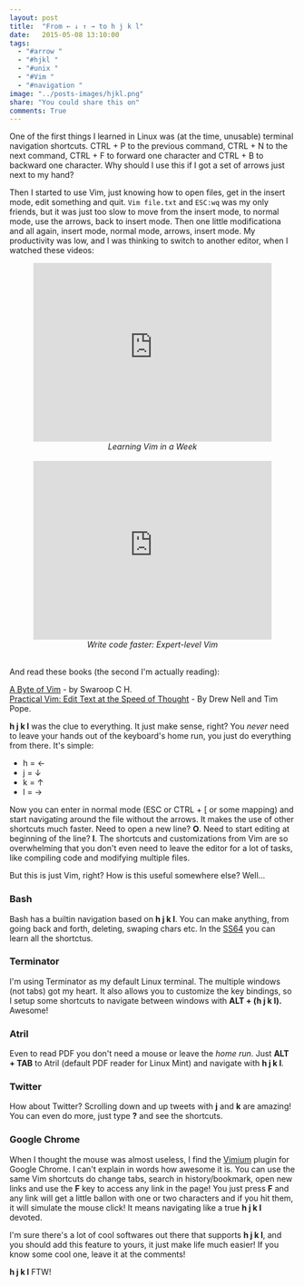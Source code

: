 ```yaml
---
layout: post
title:  "From ← ↓ ↑ → to h j k l"
date:   2015-05-08 13:10:00
tags:
  - "#arrow "
  - "#hjkl "
  - "#unix "
  - "#Vim "
  - "#navigation "
image: "../posts-images/hjkl.png"
share: "You could share this on"
comments: True
---
```


One of the first things I learned in Linux was (at the time, unusable) terminal navigation shortcuts. CTRL + P to the previous command, CTRL + N to the next command, CTRL + F to forward one character and CTRL + B to backward one character. Why should I use this if I got a set of arrows just next to my hand?

Then I started to use Vim, just knowing how to open files, get in the insert mode, edit something and quit. `Vim file.txt` and `ESC:wq` was my only friends, but it was just too slow to move from the insert mode, to normal mode, use the arrows, back to insert mode. Then one little modificationa and all again, insert mode, normal mode, arrows, insert mode. My productivity was low, and I was thinking to switch to another editor, when I watched these videos:

<div style="text-align:center;font-style:italic">
<iframe width="420" height="315" src="http://www.youtube.com/embed/_NUO4JEtkDw" frameborder="0" allowfullscreen> </iframe>
<br /> Learning Vim in a Week
</div>

<div style="text-align:center;font-style:italic">
<br />
<iframe width="420" height="315" src="https://www.youtube.com/embed/SkdrYWhh-8s" frameborder="0" allowfullscreen> </iframe>
<br /> Write code faster: Expert-level Vim
<br />
<br />
</div>

And read these books (the second I'm actually reading):

[A Byte of Vim](http://www.swaroopch.com/notes/vim/) - by Swaroop C H.   
[Practical Vim: Edit Text at the Speed of Thought](https://pragprog.com/book/dnvim/practical-vim) - By Drew Nell and Tim Pope.    

**h j k l** was the clue to everything. It just make sense, right? You *never* need to leave your hands out of the keyboard's home run, you just do everything from there. It's simple:

  * h = ← 
  * j = ↓ 
  * k = ↑ 
  * l = → 

Now you can enter in normal mode (ESC or CTRL + [ or some mapping) and start navigating around the file without the arrows.  It makes the use of other shortcuts much faster. Need to open a new line? **O**. Need to start editing at beginning of the line? **I**. The shortcuts and customizations from Vim are so overwhelming that you don't even need to leave the editor for a lot of tasks, like compiling code and modifying multiple files.

But this is just Vim, right? How is this useful somewhere else? Well...   

### Bash ###
Bash has a builtin navigation based on **h j k l**. You can make anything, from going back and forth, deleting, swaping chars etc. In the [SS64](http://ss64.com/bash/syntax-keyboard.html) you can learn all the shortctus.

### Terminator ###
I'm using Terminator as my default Linux terminal. The multiple windows (not tabs) got my heart. It also allows you to customize the key bindings, so I setup some shortcuts to navigate between windows with **ALT + (h j k l).** Awesome!

### Atril ###
Even to read PDF you don't need a mouse or leave the *home run*. Just **ALT + TAB** to Atril (default PDF reader for Linux Mint) and navigate with **h j k l**.

### Twitter ###
How about Twitter? Scrolling down and up tweets with **j** and **k** are amazing! You can even do more, just type **?** and see the shortcuts.

### Google Chrome ###
When I thought the mouse was almost useless, I find the [Vimium](https://Vimium.github.io/) plugin for Google Chrome. I can't explain in words how awesome it is. You can use the same Vim shortcuts do change tabs, search in history/bookmark, open new links and use the **F** key to access any link in the page! You just press **F** and any link will get a little ballon with one or two characters and if you hit them, it will simulate the mouse click! It means navigating like a true **h j k l** devoted.

I'm sure there's a lot of cool softwares out there that supports **h j k l**, and you should add this feature to yours, it just make life much easier! If you know some cool one, leave it at the comments!

**h j k l** FTW!
